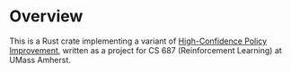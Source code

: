 # Overview

This is a Rust crate implementing a variant of [High-Confidence Policy Improvement](http://proceedings.mlr.press/v37/thomas15.pdf), written as a project for CS 687 (Reinforcement Learning) at UMass Amherst.
